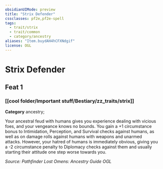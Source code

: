 ```yaml
---
obsidianUIMode: preview
title: "Strix Defender"
cssclasses: pf2e,pf2e-spell
tags:
  - trait/strix
  - trait/common
  - category/ancestry
aliases: "Item.buydAH4hCFXNdgif"
license: OGL
---
```

# Strix Defender
## Feat 1
### [[cool folder/Important stuff/Bestiary/zz_traits/strix]]

**Category** ancestry; 




Your ancestral feud with humans gives you experience dealing with vicious foes, and your vengeance knows no bounds. You gain a +1 circumstance bonus to Intimidation, Perception, and Survival checks against humans, as well as on damage rolls against humans with weapons and unarmed attacks. However, your hatred of humans is immediately obvious, giving you a -2 circumstance penalty to Diplomacy checks against them and usually starting their attitude one step worse towards you.

*Source: Pathfinder Lost Omens: Ancestry Guide*
*OGL*
